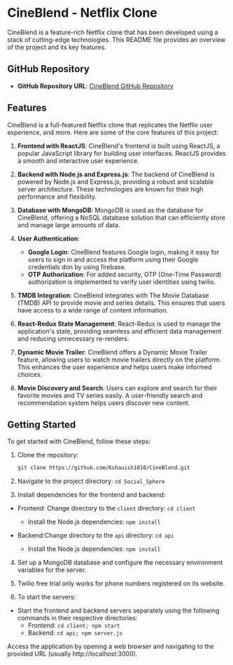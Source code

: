 # CineBlend - Netflix Clone

CineBlend is a feature-rich Netflix clone that has been developed using a stack of cutting-edge technologies. This README file provides an overview of the project and its key features.

## GitHub Repository

- **GitHub Repository URL**: [CineBlend GitHub Repository](https://github.com/Kshaunish1010/CineBlend)

## Features

CineBlend is a full-featured Netflix clone that replicates the Netflix user experience, and more. Here are some of the core features of this project:

1. **Frontend with ReactJS**: CineBlend's frontend is built using ReactJS, a popular JavaScript library for building user interfaces. ReactJS provides a smooth and interactive user experience.

2. **Backend with Node.js and Express.js**: The backend of CineBlend is powered by Node.js and Express.js, providing a robust and scalable server architecture. These technologies are known for their high performance and flexibility.

3. **Database with MongoDB**: MongoDB is used as the database for CineBlend, offering a NoSQL database solution that can efficiently store and manage large amounts of data.

4. **User Authentication**:
   - **Google Login**: CineBlend features Google login, making it easy for users to sign in and access the platform using their Google credentials don by using firebase.
   - **OTP Authorization**: For added security, OTP (One-Time Password) authorization is implemented to verify user identities using twilio.

5. **TMDB Integration**: CineBlend integrates with The Movie Database (TMDB) API to provide movie and series details. This ensures that users have access to a wide range of content information.

6. **React-Redux State Management**: React-Redux is used to manage the application's state, providing seamless and efficient data management and reducing unnecessary re-renders.

7. **Dynamic Movie Trailer**: CineBlend offers a Dynamic Movie Trailer feature, allowing users to watch movie trailers directly on the platform. This enhances the user experience and helps users make informed choices.

8. **Movie Discovery and Search**: Users can explore and search for their favorite movies and TV series easily. A user-friendly search and recommendation system helps users discover new content.

## Getting Started

To get started with CineBlend, follow these steps:

1. Clone the repository:
   ```bash
   git clone https://github.com/Kshauish1010/CineBlend.git

2. Navigate to the project directory: `cd Social_Sphere`
   
3. Install dependencies for the frontend and backend:
* Frontend:  Change directory to the `client` directory: `cd client`
  * Install the Node.js dependencies: `npm install`

* Backend:Change directory to the `api` directory: `cd api`
  * Install the Node.js dependencies: `npm install`


4. Set up a MongoDB database and configure the necessary environment variables for the server.

5. Twilio free trial only works for phone numbers registered on its website.

6. To start the servers:

* Start the frontend and backend servers separately using the following commands in their respective directories:
    * Frontend: `cd client;
                 npm start`
    * Backend: `cd api;
                npm server.js`

Access the application by opening a web browser and navigating to the provided URL (usually http://localhost:3000).
